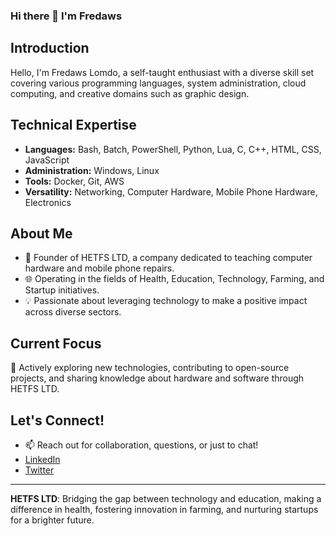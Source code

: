 ### Hi there 👋 I'm Fredaws


## Introduction

Hello, I'm Fredaws Lomdo, a self-taught enthusiast with a diverse skill set covering various programming languages, system administration, cloud computing, and creative domains such as graphic design.

## Technical Expertise

- **Languages:** Bash, Batch, PowerShell, Python, Lua, C, C++, HTML, CSS, JavaScript
- **Administration:** Windows, Linux
- **Tools:** Docker, Git, AWS
- **Versatility:** Networking, Computer Hardware, Mobile Phone Hardware, Electronics

## About Me

- 🔧 Founder of HETFS LTD, a company dedicated to teaching computer hardware and mobile phone repairs.
- 🌐 Operating in the fields of Health, Education, Technology, Farming, and Startup initiatives.
- 💡 Passionate about leveraging technology to make a positive impact across diverse sectors.

## Current Focus

🚀 Actively exploring new technologies, contributing to open-source projects, and sharing knowledge about hardware and software through HETFS LTD.

## Let's Connect!

- 📫 Reach out for collaboration, questions, or just to chat!
- [LinkedIn](#)
- [Twitter](#)

---

**HETFS LTD**: Bridging the gap between technology and education, making a difference in health, fostering innovation in farming, and nurturing startups for a brighter future.
